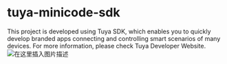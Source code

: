 # tuya-minicode-sdk
This project is developed using Tuya SDK, which enables you to quickly develop branded apps connecting and controlling smart scenarios of many devices.
For more information, please check Tuya Developer Website.
 ![在这里插入图片描述](https://img-blog.csdnimg.cn/20210419231152714.png?x-oss-process=image/watermark,type_ZmFuZ3poZW5naGVpdGk,shadow_10,text_aHR0cHM6Ly9ibG9nLmNzZG4ubmV0L0phY2tfTWFzaw==,size_16,color_FFFFFF,t_70)
